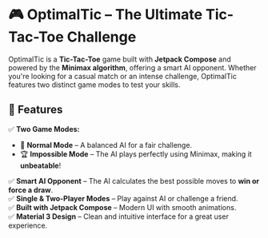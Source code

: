 # 🎮 OptimalTic – The Ultimate Tic-Tac-Toe Challenge

OptimalTic is a **Tic-Tac-Toe** game built with **Jetpack Compose** and powered by the **Minimax algorithm**, offering a smart AI opponent. Whether you're looking for a casual match or an intense challenge, OptimalTic features two distinct game modes to test your skills.

## 🚀 Features

✅ **Two Game Modes:**
   - 🎯 **Normal Mode** – A balanced AI for a fair challenge.  
   - 🏆 **Impossible Mode** – The AI plays perfectly using Minimax, making it **unbeatable**!  

✅ **Smart AI Opponent** – The AI calculates the best possible moves to **win or force a draw**.  
✅ **Single & Two-Player Modes** – Play against AI or challenge a friend.  
✅ **Built with Jetpack Compose** – Modern UI with smooth animations.  
✅ **Material 3 Design** – Clean and intuitive interface for a great user experience.  
